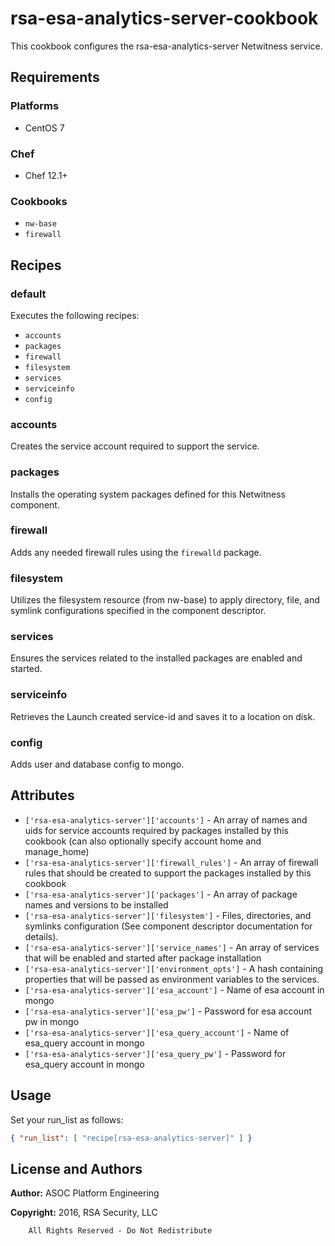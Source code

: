 # rsa-esa-analytics-server-cookbook

This cookbook configures the rsa-esa-analytics-server Netwitness service.

## Requirements

### Platforms

* CentOS 7

### Chef

* Chef 12.1+

### Cookbooks

* `nw-base`
* `firewall`

## Recipes

### default

Executes the following recipes:
* `accounts`
* `packages`
* `firewall`
* `filesystem`
* `services`
* `serviceinfo`
* `config`

### accounts

Creates the service account required to support the service.

### packages

Installs the operating system packages defined for this Netwitness component.

### firewall

Adds any needed firewall rules using the `firewalld` package.

### filesystem

Utilizes the filesystem resource (from nw-base) to apply directory, file,
and symlink configurations specified in the component descriptor.

### services

Ensures the services related to the installed packages are enabled and
started.

### serviceinfo

Retrieves the Launch created service-id and saves it to a location on disk.

### config
Adds user and database config to mongo.

## Attributes

* `['rsa-esa-analytics-server']['accounts']` - An array of names and uids for
  service accounts required by packages installed by this cookbook
  (can also optionally specify account home and manage_home)
* `['rsa-esa-analytics-server']['firewall_rules']` - An array of firewall rules
  that should be created to support the packages installed by this cookbook
* `['rsa-esa-analytics-server']['packages']` - An array of package names and
  versions to be installed
* `['rsa-esa-analytics-server']['filesystem']` - Files, directories, and symlinks
  configuration (See component descriptor documentation for details).
* `['rsa-esa-analytics-server']['service_names']` - An array of services that
  will be enabled and started after package installation
* `['rsa-esa-analytics-server']['environment_opts']` - A hash containing properties 
  that will be passed as environment variables to the services.
* `['rsa-esa-analytics-server']['esa_account']` - Name of esa account in mongo
* `['rsa-esa-analytics-server']['esa_pw']` - Password for esa account pw in mongo
* `['rsa-esa-analytics-server']['esa_query_account']` - Name of esa_query account
  in mongo
* `['rsa-esa-analytics-server']['esa_query_pw']` - Password for esa_query account
  in mongo

## Usage

Set your run\_list as follows:

```json
{ "run_list": [ "recipe[rsa-esa-analytics-server]" ] }
```

## License and Authors

**Author:** ASOC Platform Engineering

**Copyright:** 2016, RSA Security, LLC

```text
    All Rights Reserved - Do Not Redistribute
```

